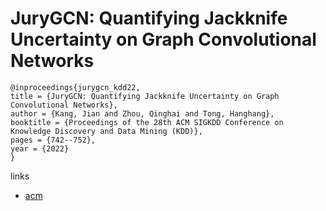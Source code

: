 # JuryGCN: Quantifying Jackknife Uncertainty on Graph Convolutional Networks

```
@inproceedings{jurygcn_kdd22,
title = {JuryGCN: Quantifying Jackknife Uncertainty on Graph Convolutional Networks},
author = {Kang, Jian and Zhou, Qinghai and Tong, Hanghang},
booktitle = {Proceedings of the 28th ACM SIGKDD Conference on Knowledge Discovery and Data Mining (KDD)},
pages = {742--752},
year = {2022}
}
```

links
- [acm](https://dl.acm.org/doi/10.1145/3534678.3539286)
